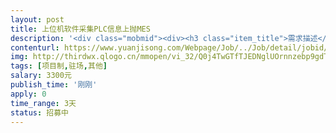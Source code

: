 ```yaml
---                
layout: post       
title: 上位机软件采集PLC信息上抛MES           
description: '<div class="mobmid"><div><h3 class="item_title">需求描述</h3><p>PLC是基恩士的KV7500，通讯方式套接字通讯，上位机写个小软件采集PLC数据上抛至ActiveMQ5.9的消息队列中即可<br/>该软件能和MQ5.9的消息队列相互交互；<br/>读写PLC的内容只需要发送相应字符串即可，比如：发送字符串“WRS DM220 45”，PLC自动回复45个Words数据，换句话说，PLC是服务器端，而要写的软件是上位机端<br/>如有不详，可进一步交流，请尽快，我需要此软件测试<br/>源代码开放给我，告诉我如何学要添加数据即可<br/>我只懂点C皮毛，所以理解还算过得去<br/>所以通讯数据可靠后，可先期支付费用<br/> <br/>谢谢</p></div><!--info end--></div>'     
contenturl: https://www.yuanjisong.com/Webpage/Job/../Job/detail/jobid/101512      
img: http://thirdwx.qlogo.cn/mmopen/vi_32/Q0j4TwGTfTJEDNglUOrnnzebp9gdTpXjETRia3iaDto4S6ibib7g2QCIziax3M9iaVPxYOS4KmelBcepwDyhrVh2MBqw/132             
tags: [项目制,驻场,其他]            
salary: 3300元          
publish_time: '刚刚'         
apply: 0                   
time_range: 3天              
status: 招募中                  
---                 
```

